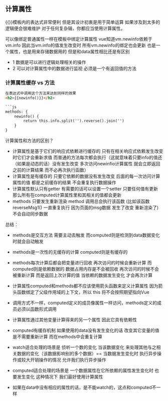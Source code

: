 ## 计算属性
{{}}模板内的表达式非常便利 但是其设计初衷是用于简单运算 如果涉及到太多的逻辑便会很难维护 对于任何复杂辑，你都应当使用计算属性。

可以像绑定普通属性一样在模板中绑定计算属性 vue知道vm.newinfo依赖于vm.info 因此当vm.info的值发生改变时 所有vm.newinfo的绑定也会更新 也是一个属性，也是用来存储数据用的 但是和data属性相比还是有区别
* 1 数据是可以进行逻辑处理相关的操作
* 2 可以对计算属性中的数据进行监视
  必须是一个有返回值的方法


### 计算属性缓存 vs 方法
```html
在表达式中调用这个方法来达到同样的效果
<h2>{{newinfo()}}</h2>

```js
methods: {
    newinfo() {
        return this.info.split('').reverse().join('')
    }
}
```
计算属性和方法的区别？
* 计算属性是基于它们的响应式依赖进行缓存的 只有在相关响应式依赖发生改变时它们才会重新求值 而普通的方法每次都会执行（这就意味着只要info的值还（如果是动态的话）没有发生改变 多次访问newinfio计算属性 就会立即返回之前的计算结果 而不必再次执行函数）
* 计算属性是有缓存的 只要它依赖的数据没有发生改变 后面的每一次访问计算属性的值 都是之前缓存的结果 不会重复执行数据操作
* 计算属性默认只有getter 有需要的话可以设置一个setter 只要任何值有更新 那么所有在computed计算属性里和其相关的值都会更新
* methods 只要发生重新渲染 method 调用总会执行该函数 (比如该函数reverseMsg1() 一直重复执行 因为页面的msg数据 发生了改变 重新渲染了) 不会自动同步数据 

总结：
* methods是交互方法 需要主动去触发 而computed则是检测到data数据变化时就会自动触发
* methods是一次性的无缓存的计算 computed则是有缓存的 
* methods每次计算后都会把变量进行回收 再次访问的时候会重新计算 而computed则是依赖数据的 数据占用内存是不会被回收 再次访问的时候不会被重新计算 而是返回上次计算的值 当依赖的数据发生变化 才会再次计算
* 计算属性computed和methods都不应该使用箭头函数来定义计算属性 因为箭头函数绑定了父级作用域的上下文，所以 this 将不会按照期望指向Vue
* 调用方式不一样，computed定义的成员像属性一样访问，methods定义的成员必须以函数形式调用
* 计算属性通过其他变量计算得来的另一个属性 因此它具有依赖性
* computed有缓存机制 如果使用的data没有发生变化的话 改变其它变量的值 是不需要重新计算 而在methods中会重复计算

* watch适合处理的场景是 侦听一个数的变化 当该数据变化 来处理其他与之相关数据的变化（该数据影响别的多个数据）== 当数据发生变化时 执行异步操作或较大开销操作的情况 允许我们执行异步操作
* computed适合处理的场景是 一个数据属性在它所依赖的属性发生变化时 也要发生变化 这种情况下 我们最好使用计算属性
* 如果在data中没有相应的属性的话，是不能watch的，这点和computed不一样
```
